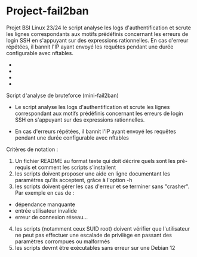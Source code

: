 # Project-fail2ban
Projet BSI Linux 23/24 
le script analyse les logs d'authentification et scrute les lignes correspondants aux motifs prédéfinis concernant les erreurs de login SSH en s'appuyant sur des expressions rationnelles.
En cas d'erreur répétées, il bannit l'IP ayant envoyé les requêtes pendant une durée configurable avec nftables.

-
-
-
-

Script d'analyse de bruteforce (mini-fail2ban)

- Le script analyse les logs d'authentification et scrute les lignes correspondant aux motifs prédéfinis 
concernant les erreurs de login SSH en s'appuyant sur des expressions rationnelles.

- En cas d'erreurs répétées, il bannit l'IP ayant envoyé les requêtes pendant une durée configurable avec nftables


Critères de notation : 
1. Un fichier README au format texte qui doit décrire quels sont les pré-requis et comment les scripts s'installent
2. les scripts doivent proposer une aide en ligne documentant les paramètres qu'ils acceptent, grâce à l'option -h
3. les scripts doivent gérer les cas d'erreur et se terminer sans "crasher". Par exemple en cas de :
- dépendance manquante
- entrée utilisateur invalide
- erreur de connexion réseau...

4. les scripts (notamment ceux SUID root) doivent vérifier que l'utilisateur ne peut pas effectuer une escalade de privilège en passant des paramètres corrompues ou malformés
5. les scripts devrnt être exécutables sans erreur sur une Debian 12 

